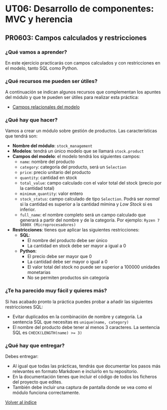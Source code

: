 # UT06: Desarrollo de componentes: MVC y herencia

## PR0603: Campos calculados y restricciones

### ¿Qué vamos a aprender?

En este ejercicio practicarás con campos calculados y con restricciones en el modelo, tanto SQL como Python.

### ¿Qué recursos me pueden ser útiles?

A continuación se indican algunos recursos que complementan los apuntes del módulo y que te pueden ser útiles para realizar esta práctica:

- [Campos relacionales del modelo](https://www.odoo.com/documentation/16.0/es/developer/reference/backend/orm.html#relational-fields)


### ¿Qué hay que hacer?

Vamos a crear un módulo sobre gestión de productos. Las características que tendrá son:

- **Nombre del módulo**: `stock_management`
- **Modelos**: tendrá un único modelo que se llamará `stock.product`
- **Campos del modelo**: el modelo tendrá los siguientes campos:
  - `name`: nombre del producto
  - `category`: categoría del producto, será un `Selection`
  - `price`: precio unitario del producto
  - `quantity`: cantidad en stock
  - `total_value`: campo calculado con el valor total del stock (precio por la cantidad total)
  - `minimum_quantity`: valor entero 
  - `stock_status`: campo calculado de tipo `Selection`. Podrá ser *normal* si la cantidad es superior a la cantidad mímina y *Low Stock* si es inferior.
  - `full_name`: el nombre completo será un campo calculado que generará a partir del nombre y de la categoría. Por ejemplo: `Ryzen 7 5800X (Microprocesadores)`
- **Restricciones**: tienes que aplicar las siguientes restricciones:
  - **SQL**: 
    - El nombre del producto debe ser único
    - La cantidad en stock debe ser mayor a igual a 0
  - **Python**:
    - El precio debe ser mayor que 0
    - La cantidad debe ser mayor o igual a 0
    - El valor total del stock no puede ser superior a 100000 unidades monetarias
    - No se permiten productos sin categoría


### ¿Te ha parecido muy fácil y quieres más?

Si has acabado pronto la práctica puedes probar a añadir las siguientes restricciones SQL:

- Evitar duplicados en la combinación de nombre y categoría. La sentencia SQL que necesitas es `unique(name, category)`
- El nombre del producto debe tener al menos 3 caracteres. La sentencia SQL es `CHECK(LENGTH(name) >= 3)`



### ¿Qué hay que entregar?

Debes entregar:

- Al igual que todas las prácticas, tendrás que documentar los pasos más relevantes en formato Markdown e incluirlo en tu repositorio.
- En la documentación tienes que incluir el código de todos los ficheros del proyecto que edites.
- También debe incluir una captura de pantalla donde se vea como el módulo funciona correctamente.


[Volver al índice](../index.html)